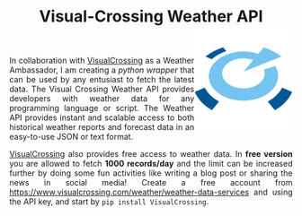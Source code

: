 <h1 align = "center">
	Visual-Crossing Weather API <img src = "./assets/logo.png" height = "190" width = "175" align = "right" /><br>
	<a href = "https://www.linkedin.com/in/dpramanik/"><img height="16" width="16" src="https://unpkg.com/simple-icons@v3/icons/linkedin.svg"/></a>
	<a href = "https://github.com/ZenithClown"><img height="16" width="16" src="https://unpkg.com/simple-icons@v3/icons/github.svg"/></a>
	<a href = "https://gitlab.com/ZenithClown/"><img height="16" width="16" src="https://unpkg.com/simple-icons@v3/icons/gitlab.svg"/></a>
	<a href = "https://www.researchgate.net/profile/Debmalya_Pramanik2"><img height="16" width="16" src="https://unpkg.com/simple-icons@v3/icons/researchgate.svg"/></a>
	<a href = "https://www.kaggle.com/dPramanik/"><img height="16" width="16" src="https://unpkg.com/simple-icons@v3/icons/kaggle.svg"/></a>
	<a href = "https://app.pluralsight.com/profile/Debmalya-Pramanik/"><img height="16" width="16" src="https://unpkg.com/simple-icons@v3/icons/pluralsight.svg"/></a>
	<a href = "https://stackoverflow.com/users/6623589/"><img height="16" width="16" src="https://unpkg.com/simple-icons@v3/icons/stackoverflow.svg"/></a>
</h1>

<p align = "justify">In collaboration with <a href = "https://www.visualcrossing.com/weather-data">VisualCrossing</a> as a Weather Ambassador, I am creating a <i>python wrapper</i> that can be used by any entusiast to fetch the latest data. The Visual Crossing Weather API provides developers with weather data for any programming language or script. The Weather API provides instant and scalable access to both historical weather reports and forecast data in an easy-to-use JSON or text format.</p>

<p align = "justify"><a href = "https://www.visualcrossing.com/">VisualCrossing</a> also provides free access to weather data. In <b>free version</b> you are allowed to fetch <b>1000 records/day</b> and the limit can be increased further by doing some fun activities like writing a blog post or sharing the news in social media! Create a free account from <a href = "https://www.visualcrossing.com/weather/weather-data-services">https://www.visualcrossing.com/weather/weather-data-services</a> and using the API key, and start by <code>pip install VisualCrossing</code>.</p>
